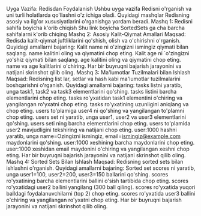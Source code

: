 Uyga Vazifa: Redisdan Foydalanish
Ushbu uyga vazifa Redisni o'rganish va uni turli holatlarda qo'llashni o'z ichiga oladi. Quyidagi mashqlar Redisning asosiy va ilg'or xususiyatlarini o'rganishga yordam beradi.
Mashq 1: Redisni sahifa boyicha k'orib chiqish
Shu link boyicha SortedSets ga cha barcha sahifalarni k'orib chiqing
Mashq 2: Asosiy Kalit-Qiymat Amallari
Maqsad: Redisda kalit-qiymat juftliklarini qo'shish, olish va o'chirishni o'rganish.
Quyidagi amallarni bajaring:
Kalit name ni o'zingizni ismingiz qiymati bilan saqlang.
name kalitini oling va qiymatini chop eting.
Kalit age ni `o'zingizni yo'shiz qiymati bilan saqlang.
age kalitini oling va qiymatini chop eting.
name va age kalitlarini o'chiring.
Har bir buyruqni bajarish jarayonini va natijani skrinshot qilib oling.
Mashq 3: Ma'lumotlar Tuzilmalari bilan Ishlash
Maqsad: Redisning list lar, setlar va hash kabi ma'lumotlar tuzilmalarini boshqarishni o'rganish.
Quyidagi amallarni bajaring:
tasks listni yaratib, unga task1, task2 va task3 elementlarini qo'shing.
tasks listini barcha elementlarini chop eting.
tasks ro'yxatidan task1 elementini o'chiring va yangilangan ro'yxatni chop eting.
tasks ro'yxatining uzunligini aniqlang va chop eting.
users to'plamiga user4 ni qo'shing va yangilangan to'plamni chop eting.
users set ni yaratib, unga user1, user2 va user3 elementlarini qo'shing.
users seti ning barcha elementlarini chop eting.
users to'plamida user2 mavjudligini tekshiring va natijani chop eting.
user:1000 hashni yaratib, unga name=Ozingizni ismingiz, email=ismingiz@example.com maydonlarini qo'shing.
user:1000 xeshining barcha maydonlarini chop eting.
user:1000 xeshidan email maydonini o'chiring va yangilangan xeshni chop eting.
Har bir buyruqni bajarish jarayonini va natijani skrinshot qilib oling.
Mashq 4: Sorted Sets Bilan Ishlash
Maqsad: Redisning sorted sets bilan ishlashni o'rganish.
Quyidagi amallarni bajaring:
Sorted set scores ni yaratib, unga user1=100, user2=200, user3=150 ballarini qo'shing.
scores ro'yxatining barcha elementlarini ballini o'sish tartibida chop eting.
scores ro'yxatidagi user2 ballini yangilang (300 ball qiling).
scores ro'yxatida yuqori balldagi foydalanuvchilarni (top 2) chop eting.
scores ro'yxatida user3 ballini o'chiring va yangilangan ro'yxatni chop eting.
Har bir buyruqni bajarish jarayonini va natijani skrinshot qilib oling.
